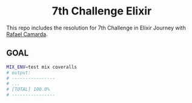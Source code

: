<h1 align='center'>
7th Challenge Elixir
</h1>

This repo includes the resolution for 7th Challenge in Elixir Journey with [Rafael Camarda][btn-tutor].

## GOAL

```bash
MIX_ENV=test mix coveralls
# output:
# ----------------
# ...
# [TOTAL] 100.0%
# ----------------
```

<!-- VARIABLES -->

[btn-tutor]: https://github.com/rafaelcamarda
